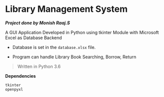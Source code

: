 # Library Management System

**_Project done by Monish Raaj.S_**

A GUI Application Developed in Python using tkinter Module with Microsoft Excel as Database Backend

+ Database is set in the ```database.xlsx``` file. 

+ Program can handle Library Book Searching, Borrow, Return 

>Written in Python 3.6 

**Dependencies**
```
tkinter 
openpyxl
```